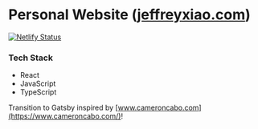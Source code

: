 # Personal Website ([jeffreyxiao.com](https://jeffreyxiao.com))

[![Netlify Status](https://api.netlify.com/api/v1/badges/e17a0241-daeb-473d-9a3b-53f8d61623ca/deploy-status)](https://app.netlify.com/sites/determined-joliot-93d656/deploys)

### Tech Stack

- React
- JavaScript
- TypeScript

Transition to Gatsby inspired by [www.cameroncabo.com](https://www.cameroncabo.com/)!
